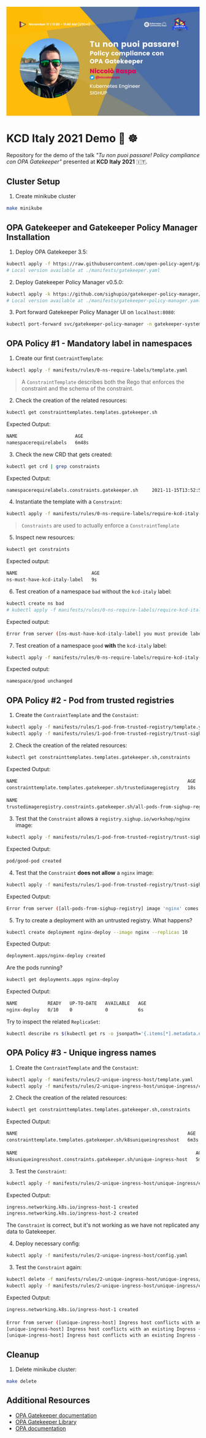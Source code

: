 ![KCD Italy Banner](./assets/kcd_banner.jpeg)

# KCD Italy 2021 Demo 🍕 ☸️

Repository for the demo of the talk *"Tu non puoi passare! Policy compliance con OPA Gatekeeper"* presented at **KCD Italy 2021** 🇮🇹.

## Cluster Setup

1. Create minikube cluster

```bash
make minikube
```

## OPA Gatekeeper and Gatekeeper Policy Manager Installation

1. Deploy OPA Gatekeeper 3.5:

```bash
kubectl apply -f https://raw.githubusercontent.com/open-policy-agent/gatekeeper/release-3.5/deploy/gatekeeper.yaml
# Local version available at ./manifests/gatekeeper.yaml
```

2. Deploy Gatekeeper Policy Manager v0.5.0:

```bash
kubectl apply -k https://github.com/sighupio/gatekeeper-policy-manager/
# Local version available at ./manifests/gatekeeper-policy-manager.yaml
```

3. Port forward Gatekeeper Policy Manager UI on `localhost:8080`:

```bash
kubectl port-forward svc/gatekeeper-policy-manager -n gatekeeper-system 8080:80 &
```

## OPA Policy #1 - Mandatory label in namespaces

1. Create our first `ContraintTemplate`:

```bash
kubectl apply -f manifests/rules/0-ns-require-labels/template.yaml
```

> A `ConstraintTemplate` describes both the Rego that enforces the constraint and the schema of the constraint.

2. Check the creation of the related resources:

```bash
kubectl get constrainttemplates.templates.gatekeeper.sh
```

Expected Output:

```bash
NAME                     AGE
namespacerequirelabels   6m48s
```

3. Check the new CRD that gets created:

```bash
kubectl get crd | grep constraints
```

Expected Output:

```bash
namespacerequirelabels.constraints.gatekeeper.sh     2021-11-15T13:52:53Z
```

4. Instantiate the template with a `Constraint`:

```bash
kubectl apply -f manifests/rules/0-ns-require-labels/require-kcd-italy-label/constraint.yaml
```

> `Constraints` are used to actually enforce a `ConstraintTemplate`

5. Inspect new resources:

```bash
kubectl get constraints
```

Expected output:

```bash
NAME                           AGE
ns-must-have-kcd-italy-label   9s
```

6. Test creation of a namespace `bad` without the `kcd-italy` label:

```bash
kubectl create ns bad
# kubectl apply -f manifests/rules/0-ns-require-labels/require-kcd-italy-label/example_disallowed.yaml                                  
```

Expected output:

```bash
Error from server ([ns-must-have-kcd-italy-label] you must provide labels: {"kcd-italy"}): admission webhook "validation.gatekeeper.sh" denied the request: [ns-must-have-kcd-italy-label] you must provide labels: {"kcd-italy"}
```

7. Test creation of a namespace `good` **with** the `kcd-italy` label:

```bash
kubectl apply -f manifests/rules/0-ns-require-labels/require-kcd-italy-label/example_allowed.yaml
```

Expected output:

```bash
namespace/good unchanged
```

## OPA Policy #2 - Pod from trusted registries

1. Create the `ContraintTemplate` and the `Constaint`:

```bash
kubectl apply -f manifests/rules/1-pod-from-trusted-registry/template.yaml
kubectl apply -f manifests/rules/1-pod-from-trusted-registry/trust-sighup-registry/constraint.yaml
```

2. Check the creation of the related resources:

```bash
kubectl get constrainttemplates.templates.gatekeeper.sh,constraints
```

Expected Output:

```bash
NAME                                                              AGE
constrainttemplate.templates.gatekeeper.sh/trustedimageregistry   18s

NAME                                                                           AGE
trustedimageregistry.constraints.gatekeeper.sh/all-pods-from-sighup-registry   9s
```

3. Test that the `Constraint` allows a `registry.sighup.io/workshop/nginx` image:

```bash
kubectl apply -f manifests/rules/1-pod-from-trusted-registry/trust-sighup-registry/example_allowed.yaml
```

Expected Output:

```bash
pod/good-pod created
```

4. Test that the `Constraint` **does not allow** a `nginx` image:

```bash
kubectl apply -f manifests/rules/1-pod-from-trusted-registry/trust-sighup-registry/example_disallowed.yaml
```

Expected Output:

```bash
Error from server ([all-pods-from-sighup-registry] image 'nginx' comes from untrusted registry): error when creating "manifests/rules/1-pod-from-trusted-registry/trust-sighup-registry/example_disallowed.yaml": admission webhook "validation.gatekeeper.sh" denied the request: [all-pods-from-sighup-registry] image 'nginx' comes from untrusted registry
```

5. Try to create a deployment with an untrusted registry. What happens?

```bash
kubectl create deployment nginx-deploy --image nginx --replicas 10
```

Expected Output:

```bash
deployment.apps/nginx-deploy created
```

Are the pods running?

```bash
kubectl get deployments.apps nginx-deploy  
```

Expected Output:

```bash
NAME           READY   UP-TO-DATE   AVAILABLE   AGE
nginx-deploy   0/10    0            0           6s
```

Try to inspect the related `ReplicaSet`:

```bash
kubectl describe rs $(kubectl get rs -o jsonpath='{.items[*].metadata.name}' | grep nginx-deploy)
```

## OPA Policy #3 - Unique ingress names

1. Create the `ContraintTemplate` and the `Constaint`:

```bash
kubectl apply -f manifests/rules/2-unique-ingress-host/template.yaml
kubectl apply -f manifests/rules/2-unique-ingress-host/unique-ingress/constraint.yaml
```

2. Check the creation of the related resources:

```bash
kubectl get constrainttemplates.templates.gatekeeper.sh,constraints
```

Expected Output:

```bash
NAME                                                              AGE
constrainttemplate.templates.gatekeeper.sh/k8suniqueingresshost   6m3s

NAME                                                                 AGE
k8suniqueingresshost.constraints.gatekeeper.sh/unique-ingress-host   5m13s
```

3. Test the `Constraint`:

```bash
kubectl apply -f manifests/rules/2-unique-ingress-host/unique-ingress/example_disallowed.yaml
```

Expected Output:

```bash
ingress.networking.k8s.io/ingress-host-1 created
ingress.networking.k8s.io/ingress-host-2 created
```

The `Constraint` is correct, but it's not working as we have not replicated any data to Gatekeeper.

4. Deploy necessary config:

```bash
kubectl apply -f manifests/rules/2-unique-ingress-host/config.yaml
```

3. Test the `Constraint` again:

```bash
kubectl delete -f manifests/rules/2-unique-ingress-host/unique-ingress/example_disallowed.yaml
kubectl apply -f manifests/rules/2-unique-ingress-host/unique-ingress/example_disallowed.yaml 
```

Expected Output:

```bash
ingress.networking.k8s.io/ingress-host-1 created

Error from server ([unique-ingress-host] Ingress host conflicts with an existing Ingress <example-host.example.com>
[unique-ingress-host] Ingress host conflicts with an existing Ingress <example-host.example.com>): error when creating "manifests/rules/2-unique-ingress-host/unique-ingress/example_disallowed.yaml": admission webhook "validation.gatekeeper.sh" denied the request: [unique-ingress-host] Ingress host conflicts with an existing Ingress <example-host.example.com>
[unique-ingress-host] Ingress host conflicts with an existing Ingress <example-host.example.com>
```

## Cleanup

1. Delete minikube cluster:

```bash
make delete
```

## Additional Resources

- [OPA Gatekeeper documentation](https://open-policy-agent.github.io/gatekeeper/website/docs/)
- [OPA Gatekeeper Library](https://github.com/open-policy-agent/gatekeeper-library)
- [OPA documentation](https://www.openpolicyagent.org/docs/latest/)
